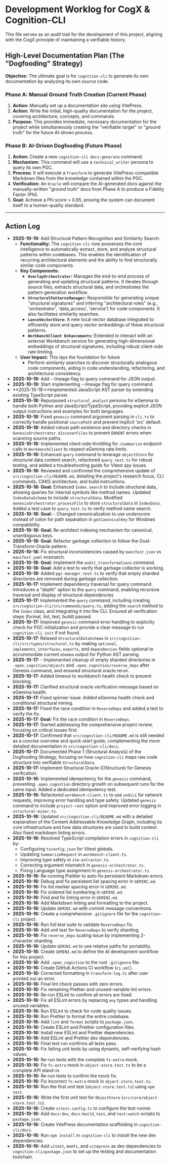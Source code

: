 # Development Worklog for CogX & Cognition-CLI

This file serves as an audit trail for the development of this project, aligning with the CogX principle of maintaining a verifiable history.

## High-Level Documentation Plan (The "Dogfooding" Strategy)

**Objective:** The ultimate goal is for `cognition-cli` to generate its own documentation by analyzing its own source code.

### Phase A: Manual Ground Truth Creation (Current Phase)

1. **Action:** Manually set up a documentation site using VitePress.
2. **Action:** Write the initial, high-quality documentation for the project, covering architecture, concepts, and commands.
3. **Purpose:** This provides immediate, necessary documentation for the project while simultaneously creating the "verifiable target" or "ground truth" for the future AI-driven process.

### Phase B: AI-Driven Dogfooding (Future Phase)

1. **Action:** Create a new `cognition-cli docs:generate` command.
2. **Mechanism:** This command will use a `technical_writer` persona to query its own PGC.
3. **Process:** It will execute a `Transform` to generate VitePress-compatible Markdown files from the knowledge contained within the PGC.
4. **Verification:** An `Oracle` will compare the AI-generated docs against the manually-written "ground truth" docs from Phase A to produce a Fidelity Factor (Phi).
5. **Goal:** Achieve a Phi score > 0.95, proving the system can document itself to a human-quality standard.

---

## Action Log

- **2025-10-19:** Add Structural Pattern Recognition and Similarity Search:
  - **Functionality:** The `cognition-cli` now possesses the core intelligence to automatically extract, store, and analyze structural patterns within codebases. This enables the identification of recurring architectural elements and the ability to find structurally similar code components.
  - **Key Components:**
    - **`OverlayOrchestrator`:** Manages the end-to-end process of generating and updating structural patterns. It iterates through source files, extracts structural data, and orchestrates the pattern generation workflow.
    - **`StructuralPatternsManager`:** Responsible for generating unique "structural signatures" and inferring "architectural roles" (e.g., 'orchestrator', 'data_access', 'service') for code components. It also facilitates similarity searches.
    - **`LanceVectorStore`:** A new local vector database integrated to efficiently store and query vector embeddings of these structural patterns.
    - **`WorkbenchClient Enhancements`:** Extended to interact with an external Workbench service for generating high-dimensional embeddings of structural signatures, including robust client-side rate limiting.
  - **User Impact:** This lays the foundation for future
    - Perform similarity searches to discover structurally analogous code components, aiding in code understanding, refactoring, and architectural consistency.
- **2025-10-19:** Add --lineage flag to query command for JSON output.
- **2025-10-19:** Start implementing --lineage flag for query command.
- **2025-10-18:**Implemented JavaScript AST parser by extending existing TypeScript parser.
- **2025-10-18:** Repurposed `structural_analyst` persona for eGemma to handle both Python and JavaScript/TypeScript, providing explicit JSON output instructions and examples for both languages.
- **2025-10-18:** Fixed `genesis` command argument parsing in `cli.ts` to correctly handle positional `sourcePath` and prevent implicit 'src' default.
- **2025-10-18:** Added robust path existence and directory checks in `GenesisOrchestrator.discoverFiles` to prevent `ENOENT` errors when scanning source paths.
- **2025-10-18:** Implemented client-side throttling for `/summarize` endpoint calls in `WorkbenchClient` to respect eGemma rate limits.
- **2025-10-18:** Enhanced `query` command to leverage `objectStore` for structural data content search, refactored `query.test.ts` for robust testing, and added a troubleshooting guide for Vitest spy issues.
- **2025-10-18:** Reviewed and confirmed the comprehensive update of `src/cognition-cli/README.md`, detailing the project's research focus, CLI commands, CAKG architecture, and build instructions.
- **2025-10-18:** **Goal:** Enhanced `Index.search` to include structural data, allowing queries for internal symbols like method names. Updated `IndexDataSchema` to include `structuralData`. Modified `GenesisOrchestrator.processFile` to store `structuralData` in `IndexData`. Added a test case to `query.test.ts` to verify method name search.
- **2025-10-18:** **Goal:** - Changed canonicalization to use underscore instead of colon for path separation in `getCanonicalKey` for Windows compatibility.
- **2025-10-18:** **Goal:** Re-architect indexing mechanism for canonical, unambiguous keys.
- **2025-10-18:** **Goal:** Refactor garbage collection to follow the Goal-Transform-Oracle pattern.
- **2025-10-18:** Fix structural inconsistencies caused by `manifest.json` vs `manifest.yaml` mismatch.
- **2025-10-18:** **Goal:** Implement the `audit_transformations` command.
- **2025-10-18:** **Goal:** Add a test to verify that garbage collector is working.
- **2025-10-18:** Added `pgc-manager.test.ts` to verify that empty sharded directories are removed during garbage collection.
- **2025-10-17:** Implement dependency traversal for query command. Introduces a "depth" option to the `query` command, enabling recursive traversal and display of structural dependencies
- **2025-10-17:** Implemented the `query` command, including creating `src/cognition-cli/src/commands/query.ts`, adding the `search` method to the `Index` class, and integrating it into the CLI. Ensured all verification steps (format, lint, test, build) passed.
- **2025-10-17:** Improved `genesis` command error handling to explicitly check for PGC initialization and provide a clear message to run `cognition-cli init` if not found.
- **2025-10-17:** Relaxed `StructuralDataSchema` in `src/cognition-cli/src/types/structural.ts` by making `optional`, `implements_interfaces`, `exports`, and `dependencies` fields optional to accommodate current `eGemma` output for Python AST parsing.
- **2025-10-17:** - Implemented cleanup of empty sharded directories in `.open_cognition/objects` and `.open_cognition/reverse_deps` after Genesis command, and ensured structural oracle rerun.
- **2025-10-17:** Added timeout to workbench health check to prevent blocking.
- **2025-10-17:** Clarified structural oracle verification message based on eGemma health.
- **2025-10-17:** Fixed spinner issue: Added eGemma health check and conditional structural mining.
- **2025-10-17:** Fixed the race condition in `ReverseDeps` and added a test to verify the fix.
- **2025-10-17:** **Goal:** Fix the race condition in `ReverseDeps`.
- **2025-10-17:** Started addressing the comprehensive project review, focusing on critical issues first.
- **2025-10-17:** Confirmed that `src/cognition-cli/README.md` is still needed as a concise overview and quick-start guide, complementing the more detailed documentation in `src/cognition-cli/docs`.
- **2025-10-17:** Documented Phase 1 (Structural Analysis) of the Dogfooding Strategy, focusing on how `cognition-cli` maps raw code structure into verifiable `StructuralData`.
- **2025-10-17:** Implement Structural Oracle (OStructure) for Genesis verification. 
- **2025-10-16:** Implemented idempotency for the `genesis` command, preventing `.open_cognition` directory growth on subsequent runs for the same input. Added a dedicated idempotency test. 
- **2025-10-16:** Refactored `workbench-client.ts` to use `undici` for network requests, improving error handling and type safety. Updated `genesis` command to include `project-root` option and improved error logging in `structural-miner.ts`.
- **2025-10-16:** Updated `src/cognition-cli/README.md` with a detailed explanation of the Content Addressable Knowledge Graph, including its core infrastructure and how data structures are used to build context. Also fixed markdown linting errors.
- **2025-10-16:** Resolved TypeScript compilation errors in `cognition-cli` by:
  - Configuring `tsconfig.json` for Vitest globals.
  - Updating `SummarizeRequest` in `workbench-client.ts`.
  - Improving type safety in `slm-extractor.ts`.
  - Correcting argument mismatch in `genesis-orchestrator.ts`.
  - Fixing Language type assignment in `genesis-orchestrator.ts`.
- **2025-10-16:** Re-running Prettier to auto-fix persistent Markdown errors.
- **2025-10-16:** Debug and fix persistent list spacing error in `GEMINI.md`.
- **2025-10-16:** Fix list marker spacing error in `GEMINI.md`.
- **2025-10-16:** Fix ordered list numbering in `GEMINI.md`.
- **2025-10-16:** Find and fix linting error in `GEMINI.md`.
- **2025-10-16:** Add Markdown linting and formatting to the project.
- **2025-10-16:** Update `GEMINI.md` with commit message conventions.
- **2025-10-16:** Create a comprehensive `.gitignore` file for the `cognition-cli` project.
- **2025-10-16:** Run full test suite to validate `ReverseDeps` fix.
- **2025-10-16:** Add unit test for `ReverseDeps` to verify sharding.
- **2025-10-16:** Fix `reverse_deps` scaling issue by implementing 2-character sharding.
- **2025-10-16:** Update `GEMINI.md` to use relative paths for portability.
- **2025-10-16:** Create `GEMINI.md` to define the AI development workflow for this project.
- **2025-10-16:** Add `.open_cognition` to the root `.gitignore` file.
- **2025-10-16:** Create GitHub Actions CI workflow (`ci.yml`).
- **2025-10-16:** Corrected formatting in `transform-log.ts` after user pointed out an error.
- **2025-10-16:** Final lint check passes with zero errors.
- **2025-10-16:** Fix remaining Prettier and unused-variable lint errors.
- **2025-10-16:** Re-run ESLint to confirm all errors are fixed.
- **2025-10-16:** Fix all ESLint errors by replacing `any` types and handling unused variables.
- **2025-10-16:** Run ESLint to check for code quality issues.
- **2025-10-16:** Run Prettier to format the entire codebase.
- **2025-10-16:** Add `lint` and `format` scripts to `package.json`.
- **2025-10-16:** Create ESLint and Prettier configuration files.
- **2025-10-16:** Install new ESLint and Prettier dependencies.
- **2025-10-16:** Add ESLint and Prettier dev dependencies.
- **2025-10-16:** Final test run confirms all tests pass.
- **2025-10-16:** Fix failing unit tests by using dynamic, self-verifying hash values.
- **2025-10-16:** Re-run tests with the complete `fs-extra` mock.
- **2025-10-16:** Fix `fs-extra` mock in `object-store.test.ts` to be a complete API stand-in.
- **2025-10-16:** Re-run tests to confirm the mock fix.
- **2025-10-16:** Fix incorrect `fs-extra` mock in `object-store.test.ts`.
- **2025-10-16:** Run the first unit test (`object-store.test.ts`) using `npm test`.
- **2025-10-16:** Write the first unit test for `ObjectStore` (`src/core/object-store.test.ts`).
- **2025-10-16:** Create `vitest.config.ts` to configure the test runner.
- **2025-10-16:** Add `docs:dev`, `docs:build`, `test`, and `test:watch` scripts to `package.json`.
- **2025-10-16:** Create VitePress documentation scaffolding in `cognition-cli/docs`.
- **2025-10-16:** Run `npm install` in `cognition-cli` to install the new dev dependencies.
- **2025-10-16:** Add `vitest`, `memfs`, and `vitepress` as dev dependencies to `cognition-cli/package.json` to set up the testing and documentation toolchain.